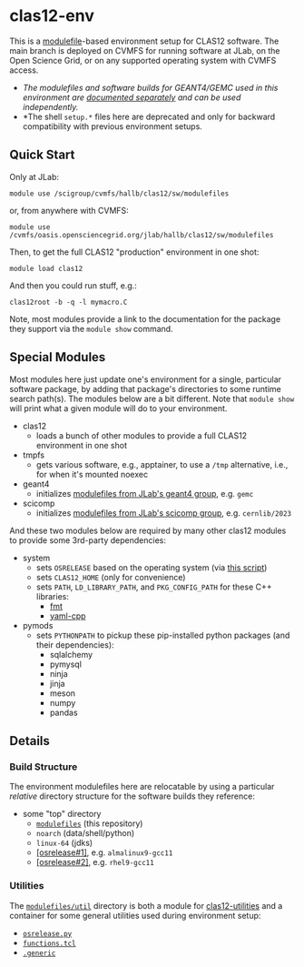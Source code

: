 # clas12-env
This is a [modulefile](https://modules.sourceforge.net/)-based environment setup for CLAS12 software.  The main branch is deployed on CVMFS for running software at JLab, on the Open Science Grid, or on any supported operating system with CVMFS access.

- *The modulefiles and software builds for GEANT4/GEMC used in this environment are [documented separately](https://geant4.jlab.org/node/1) and can be used independently.*
- *The shell `setup.*` files here are deprecated and only for backward compatibility with previous environment setups.

## Quick Start

Only at JLab:

`module use /scigroup/cvmfs/hallb/clas12/sw/modulefiles`

or, from anywhere with CVMFS:

`module use /cvmfs/oasis.opensciencegrid.org/jlab/hallb/clas12/sw/modulefiles`

Then, to get the full CLAS12 "production" environment in one shot:

`module load clas12`

And then you could run stuff, e.g.:

`clas12root -b -q -l mymacro.C`

Note, most modules provide a link to the documentation for the package they support via the `module show` command.

## Special Modules
Most modules here just update one's environment for a single, particular software package, by adding that package's directories to some runtime search path(s).  The modules below are a bit different.  Note that `module show` will print what a given module will do to your environment.
* clas12
  * loads a bunch of other modules to provide a full CLAS12 environment in one shot
* tmpfs
  * gets various software, e.g., apptainer, to use a `/tmp` alternative, i.e., for when it's mounted noexec
* geant4
  * initializes [modulefiles from JLab's geant4 group](https://geant4.jlab.org/node/1), e.g. `gemc`
* scicomp
  * initializes [modulefiles from JLab's scicomp group](https://jlab.servicenowservices.com/scicomp?id=kb_article_view&sysparm_article=KB0014671), e.g. `cernlib/2023`


And these two modules below are required by many other clas12 modules to provide some 3rd-party dependencies:
* system
  * sets `OSRELEASE` based on the operating system (via [this script](modulefiles/util/osrelease.py))
  * sets `CLAS12_HOME` (only for convenience)
  * sets `PATH`, `LD_LIBRARY_PATH`, and `PKG_CONFIG_PATH` for these C++ libraries:
    * [fmt](https://github.com/fmtlib/fmt)
    * [yaml-cpp](https://github.com/jbeder/yaml-cpp)
* pymods
  * sets `PYTHONPATH` to pickup these pip-installed python packages (and their dependencies):
    * sqlalchemy
    * pymysql
    * ninja
    * jinja
    * meson
    * numpy
    * pandas

## Details
  
### Build Structure
The environment modulefiles here are relocatable by using a particular *relative* directory structure for the software builds they reference:

- some "top" directory
  - [`modulefiles`](modulefiles) (this repository)
  - `noarch` (data/shell/python)
  - `linux-64` (jdks)
  - [[osrelease#1]](modulefiles/util/osrelease.py), e.g. `almalinux9-gcc11`
  - [[osrelease#2]](modulefiles/util/osrelease.py), e.g. `rhel9-gcc11`

### Utilities
The [`modulefiles/util`](modulefiles/util) directory is both a module for [clas12-utilities](https://github.com/jeffersonlab/clas12-utilities) and a container for some general utilities used during environment setup:
- [`osrelease.py`](modulefiles/util/osrelease.py)
- [`functions.tcl`](modulefiles/util/functions.tcl)
- [`.generic`](modulefiles/util/.generic)
